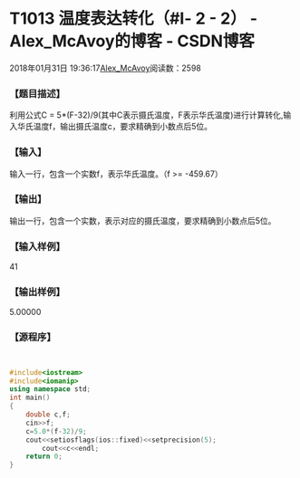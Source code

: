 # T1013 温度表达转化（#Ⅰ- 2 - 2） - Alex_McAvoy的博客 - CSDN博客





2018年01月31日 19:36:17[Alex_McAvoy](https://me.csdn.net/u011815404)阅读数：2598








### 【题目描述】


利用公式C = 5*(F-32)/9(其中C表示摄氏温度，F表示华氏温度)进行计算转化,输入华氏温度f，输出摄氏温度c，要求精确到小数点后5位。


### 【输入】


输入一行，包含一个实数f，表示华氏温度。（f >= -459.67）




### 【输出】


输出一行，包含一个实数，表示对应的摄氏温度，要求精确到小数点后5位。


### 【输入样例】

41

### 【输出样例】

5.00000

### 【源程序】


```cpp

```

```cpp

```

```cpp
#include<iostream>
#include<iomanip>
using namespace std;
int main()
{ 
	double c,f;
	cin>>f;
	c=5.0*(f-32)/9;
	cout<<setiosflags(ios::fixed)<<setprecision(5);
        cout<<c<<endl;
  	return 0;
}
```




